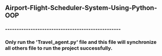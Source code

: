 ## Airport-Flight-Scheduler-System-Using-Python-OOP
### --------------------------------------------------
### Only run the 'Travel_agent.py' file and this file will synchronize all others file to run the project successfully.
